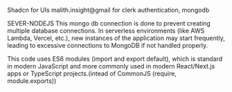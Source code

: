 Shadcn for UIs
malith.insight@gmail for clerk authentication, mongodb

SEVER-NODEJS
This mongo db connection is done to prevent creating multiple database connections. In serverless environments (like AWS Lambda, Vercel, etc.), new instances of the application may start frequently, leading to excessive connections to MongoDB if not handled properly.

This code uses ES6 modules (import and export default), which is standard in modern JavaScript and more commonly used in modern React/Next.js apps or TypeScript projects.(intead of CommonJS (require, module.exports))

